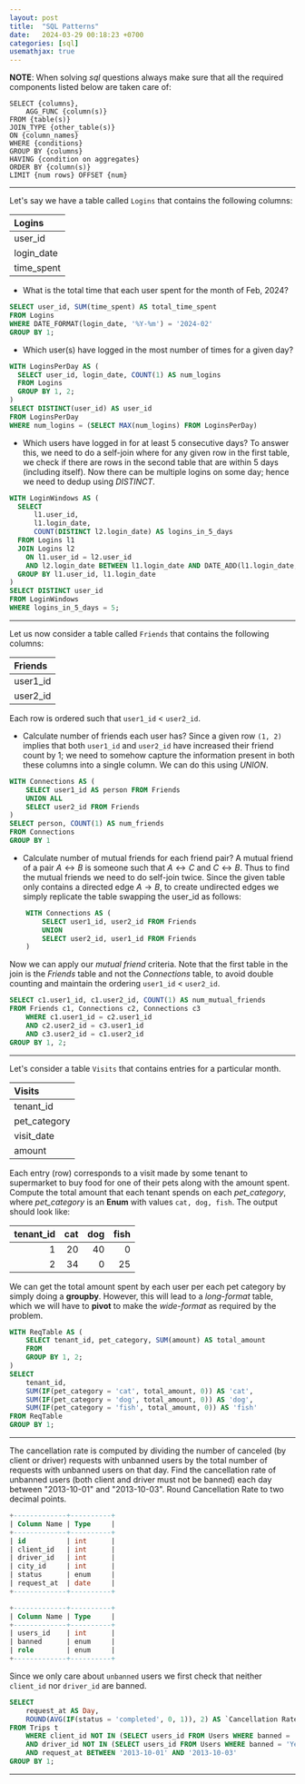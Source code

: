 ```yaml
---
layout: post
title:  "SQL Patterns"
date:   2024-03-29 00:18:23 +0700
categories: [sql]
usemathjax: true
---
```


**NOTE**: When solving *sql* questions always make sure that all the required components listed below are taken care of:

    SELECT {columns},
        AGG_FUNC {column(s)}
    FROM {table(s)}
    JOIN_TYPE {other_table(s)}
    ON {column_names}
    WHERE {conditions}
    GROUP BY {columns}
    HAVING {condition on aggregates}
    ORDER BY {column(s)}
    LIMIT {num rows} OFFSET {num}

---

Let's say we have a table called `Logins` that contains the following columns:

| Logins     |
|:-----------|
| user_id    |
| login_date |
| time_spent |

- What is the total time that each user spent for the month of Feb, 2024?
```sql
SELECT user_id, SUM(time_spent) AS total_time_spent
FROM Logins
WHERE DATE_FORMAT(login_date, '%Y-%m') = '2024-02'
GROUP BY 1;
```

- Which user(s) have logged in the most number of times for a given day?
```sql
WITH LoginsPerDay AS (
  SELECT user_id, login_date, COUNT(1) AS num_logins
  FROM Logins 
  GROUP BY 1, 2;
)
SELECT DISTINCT(user_id) AS user_id
FROM LoginsPerDay
WHERE num_logins = (SELECT MAX(num_logins) FROM LoginsPerDay)
```


- Which users have logged in for at least 5 consecutive days?
To answer this, we need to do a self-join where for any given row in the first table, we check
if there are rows in the second table that are within 5 days (including itself). Now there can be 
multiple logins on some day; hence we need to dedup using *DISTINCT*.
```sql
WITH LoginWindows AS (
  SELECT 
      l1.user_id,
      l1.login_date,
      COUNT(DISTINCT l2.login_date) AS logins_in_5_days
  FROM Logins l1
  JOIN Logins l2
    ON l1.user_id = l2.user_id
    AND l2.login_date BETWEEN l1.login_date AND DATE_ADD(l1.login_date, INTERVAL 4 DAY)
  GROUP BY l1.user_id, l1.login_date
)
SELECT DISTINCT user_id
FROM LoginWindows
WHERE logins_in_5_days = 5;
```

---

Let us now consider a table called `Friends` that contains the following columns:

| Friends    |
|:-----------|
| user1_id   |
| user2_id   |

Each row is ordered such that `user1_id` < `user2_id`.

- Calculate number of friends each user has?
Since a given row `(1, 2)` implies that both `user1_id` and `user2_id` have increased their friend 
count by 1; we need to somehow capture the information present in both these columns into a single 
column. We can do this using *UNION*.
```sql
WITH Connections AS (
    SELECT user1_id AS person FROM Friends
    UNION ALL
    SELECT user2_id FROM Friends
)
SELECT person, COUNT(1) AS num_friends
FROM Connections
GROUP BY 1
```

- Calculate number of mutual friends for each friend pair?
A mutual friend of a pair $A \leftrightarrow B$ is someone such that $A \leftrightarrow C$ and $C \leftrightarrow B$. Thus to find the mutual friends we need to do self-join twice. Since the given table 
only contains a directed edge $A \rightarrow B$, to create undirected edges we simply replicate the table 
swapping the user_id as follows:
```sql
    WITH Connections AS (
        SELECT user1_id, user2_id FROM Friends
        UNION
        SELECT user2_id, user1_id FROM Friends
    )
```

Now we can apply our *mutual friend* criteria. Note that the first table in the join is the *Friends* table and not the *Connections* table, to avoid double counting and maintain the ordering `user1_id` < `user2_id`.
```sql
SELECT c1.user1_id, c1.user2_id, COUNT(1) AS num_mutual_friends
FROM Friends c1, Connections c2, Connections c3
    WHERE c1.user1_id = c2.user1_id
    AND c2.user2_id = c3.user1_id
    AND c3.user2_id = c1.user2_id
GROUP BY 1, 2;
```

---

Let's consider a table `Visits` that contains entries for a particular month. 

| Visits       |
|:-------------|
| tenant_id    |
| pet_category |
| visit_date   |
| amount       |

Each entry (row) corresponds to a visit made by some tenant to supermarket to buy food for one of their pets along with the amount spent. 
Compute the total amount that each tenant spends on each *pet_category*, where *pet_category* is an **Enum** with values `cat, dog, fish`. The output should look like:

|   tenant_id |   cat |   dog |   fish |
|------------:|------:|------:|-------:|
|           1 |    20 |    40 |      0 |
|           2 |    34 |     0 |     25 |

We can get the total amount spent by each user per each pet category by simply doing a **groupby**. However, this will lead to a *long-format* table, 
which we will have to **pivot** to make the *wide-format* as required by the problem.

```sql
WITH ReqTable AS (
    SELECT tenant_id, pet_category, SUM(amount) AS total_amount
    FROM 
    GROUP BY 1, 2;
)
SELECT
    tenant_id,
    SUM(IF(pet_category = 'cat', total_amount, 0)) AS 'cat',
    SUM(IF(pet_category = 'dog', total_amount, 0)) AS 'dog',
    SUM(IF(pet_category = 'fish', total_amount, 0)) AS 'fish'
FROM ReqTable
GROUP BY 1;
```

---

The cancellation rate is computed by dividing the number of canceled (by client or driver) requests with unbanned users by the total number of requests with unbanned users on that day. Find the cancellation rate of unbanned users (both client and driver must not be banned) each day between "2013-10-01" and "2013-10-03". Round Cancellation Rate to two decimal points.

```sql
+-------------+----------+
| Column Name | Type     |
+-------------+----------+
| id          | int      |
| client_id   | int      |
| driver_id   | int      |
| city_id     | int      |
| status      | enum     |
| request_at  | date     |     
+-------------+----------+

+-------------+----------+
| Column Name | Type     |
+-------------+----------+
| users_id    | int      |
| banned      | enum     |
| role        | enum     |
+-------------+----------+
```

Since we only care about `unbanned` users we first check that neither `client_id` nor `driver_id` are banned.
```sql
SELECT 
    request_at AS Day,
    ROUND(AVG(IF(status = 'completed', 0, 1)), 2) AS `Cancellation Rate`
FROM Trips t
    WHERE client_id NOT IN (SELECT users_id FROM Users WHERE banned = 'Yes')
    AND driver_id NOT IN (SELECT users_id FROM Users WHERE banned = 'Yes')
    AND request_at BETWEEN '2013-10-01' AND '2013-10-03'
GROUP BY 1;
```

---
